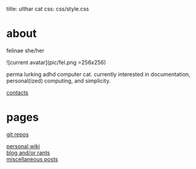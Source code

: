 title: ulthar cat
css:   css/style.css

# about

felinae she/her

![current avatar](pic/fel.png =256x256)

perma lurking adhd computer cat. currently interested in documentation,
personal(ized) computing, and simplicity.

[contacts](./contacts.md)

# pages

[git repos](./cgi-bin/cgit)

[personal wiki](./wiki/index.md)  
[blog and/or rants](./blog/index.md)  
[miscellaneous posts](./misc/index.md)  
